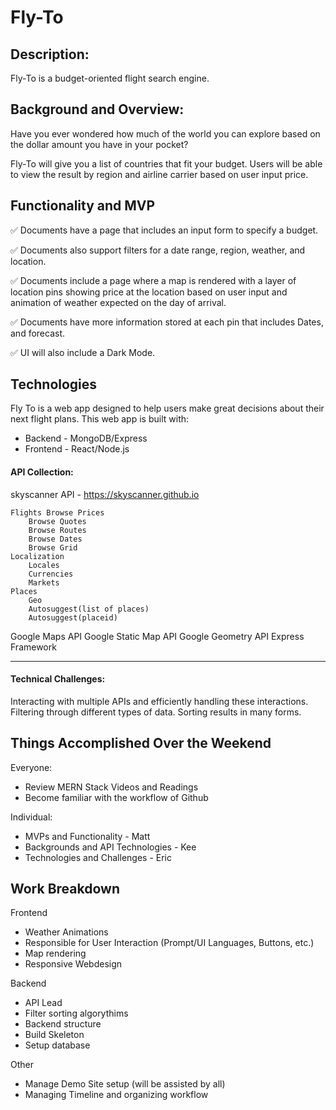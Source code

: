 # Fly-To

## Description: 

Fly-To is a budget-oriented flight search engine. 

## Background and Overview:

Have you ever wondered how much of the world you can explore based on the dollar amount you have in your pocket?

Fly-To will give you a list of countries that fit your budget. Users will be able to view the result by region and airline carrier based on user input price.

## Functionality and MVP

✅ Documents have a page that includes an input form to specify a budget.

✅ Documents also support filters for a date range, region, weather, and location.

✅ Documents include a page where a map is rendered with a layer of location pins showing price at the location based on user input and animation of weather expected on the day of arrival. 

✅ Documents have more information stored at each pin that includes Dates, and forecast. 

✅ UI will also include a Dark Mode.


## Technologies

Fly To is a web app designed to help users make great decisions about their next flight plans.
This web app is built with:
* Backend  - MongoDB/Express
* Frontend  - React/Node.js

#### API Collection:
skyscanner API - https://skyscanner.github.io


    Flights Browse Prices
        Browse Quotes
        Browse Routes
        Browse Dates
        Browse Grid
    Localization
        Locales
        Currencies
        Markets
    Places
        Geo
        Autosuggest(list of places)
        Autosuggest(placeid)

Google Maps API
Google Static Map API
Google Geometry API
Express Framework

---


#### Technical Challenges:
Interacting with multiple APIs and efficiently handling these interactions.
Filtering through different types of data. Sorting results in many forms.



## Things Accomplished Over the Weekend
Everyone:

* Review MERN Stack Videos and Readings
* Become familiar with the workflow of Github

Individual:

* MVPs and Functionality - Matt
* Backgrounds and API Technologies - Kee
* Technologies and Challenges - Eric



## Work Breakdown


Frontend
* Weather Animations
* Responsible for User Interaction (Prompt/UI Languages, Buttons, etc.) 
* Map rendering 
* Responsive Webdesign

Backend
* API Lead
* Filter sorting algorythims
* Backend structure
* Build Skeleton
* Setup database

Other

* Manage Demo Site setup (will be assisted by all)
* Managing Timeline and organizing workflow